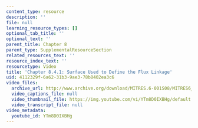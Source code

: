 ```yaml
---
content_type: resource
description: ''
file: null
learning_resource_types: []
optional_tab_title: ''
optional_text: ''
parent_title: Chapter 8
parent_type: SupplementalResourceSection
related_resources_text: ''
resource_index_text: ''
resourcetype: Video
title: 'Chapter 8.4.1: Surface Used to Define the Flux Linkage'
uid: 4112329f-6a62-31b3-9ae3-78b8402ea3c6
video_files:
  archive_url: http://www.archive.org/download/MITRES.6-001S08/MITRES6_001S08_8-4-1_300k.mp4
  video_captions_file: null
  video_thumbnail_file: https://img.youtube.com/vi/YTm8D0IXBHg/default.jpg
  video_transcript_file: null
video_metadata:
  youtube_id: YTm8D0IXBHg
---
```

